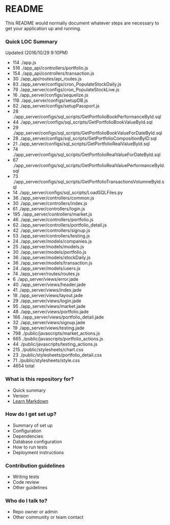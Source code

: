 # README #

This README would normally document whatever steps are necessary to get your application up and running.

### Quick LOC Summary ###

Updated (2016/10/29 9:10PM)
* 114 ./app.js
* 516 ./app_api/controllers/portfolio.js
* 154 ./app_api/controllers/transaction.js
* 30 ./app_api/routes/api_routes.js 
* 83 ./app_server/configs/cron_PopulateStockDaily.js
* 79 ./app_server/configs/cron_PopulateStockLive.js
* 16 ./app_server/configs/sequelize.js
* 118 ./app_server/configs/setupDB.js
* 82 ./app_server/configs/setupPassport.js
* 28 ./app_server/configs/sql_scripts/GetPortfolioBookPerformanceById.sql
* 44 ./app_server/configs/sql_scripts/GetPortfolioBookValueById.sql
* 29 ./app_server/configs/sql_scripts/GetPortfolioBookValueForDateById.sql
* 28 ./app_server/configs/sql_scripts/GetPortfolioCompositionByID.sql
* 21 ./app_server/configs/sql_scripts/GetPortfolioRealValueById.sql
* 74 ./app_server/configs/sql_scripts/GetPortfolioRealValueForDateById.sql
* 67 ./app_server/configs/sql_scripts/GetPortfolioRealValuePerformanceById.sql
* 73 ./app_server/configs/sql_scripts/GetPortfolioTransactionsVolumneById.sql
* 14 ./app_server/configs/sql_scripts/LoadSQLFiles.py  
* 36 ./app_server/controllers/common.js
* 30 ./app_server/controllers/index.js
* 61 ./app_server/controllers/login.js
* 195 ./app_server/controllers/market.js
* 46 ./app_server/controllers/portfolio.js
* 62 ./app_server/controllers/portfolio_detail.js
* 42 ./app_server/controllers/signup.js
* 53 ./app_server/controllers/testing.js
* 24 ./app_server/models/companies.js
* 25 ./app_server/models/models.js
* 30 ./app_server/models/portfolio.js
* 36 ./app_server/models/stockDaily.js
* 36 ./app_server/models/transaction.js
* 24 ./app_server/models/users.js
* 74 ./app_server/routes/routes.js  
* 6 ./app_server/views/error.jade
* 40 ./app_server/views/header.jade
* 41 ./app_server/views/index.jade
* 18 ./app_server/views/layout.jade
* 29 ./app_server/views/login.jade
* 95 ./app_server/views/market.jade
* 48 ./app_server/views/portfolio.jade
* 166 ./app_server/views/portfolio_detail.jade
* 32 ./app_server/views/signup.jade
* 19 ./app_server/views/testing.jade
* 798 ./public/javascripts/market_actions.js
* 665 ./public/javascripts/portfolio_actions.js
* 44 ./public/javascripts/testing_actions.js
* 215 ./public/stylesheets/chart.css
* 23 ./public/stylesheets/portfolio_detail.css
* 71 ./public/stylesheets/style.css
* 4654 total

### What is this repository for? ###

* Quick summary
* Version
* [Learn Markdown](https://bitbucket.org/tutorials/markdowndemo)

### How do I get set up? ###

* Summary of set up
* Configuration
* Dependencies
* Database configuration
* How to run tests
* Deployment instructions

### Contribution guidelines ###

* Writing tests
* Code review
* Other guidelines

### Who do I talk to? ###

* Repo owner or admin
* Other community or team contact